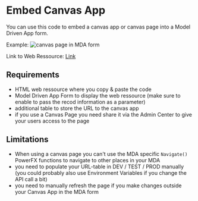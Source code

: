# Embed Canvas App

You can use this code to embed a canvas app or canvas page into a Model Driven App form.

Example: ![canvas page in MDA form](PowerRobin/ModelDrivenAppCodeSamples/ressources/embedcanvas.png)

Link to Web Ressource: [Link](PowerRobin/ModelDrivenAppCodeSamples/EmbedCanvasApp/webressource.html)


## Requirements

* HTML web ressource where you copy & paste the code
* Model Driven App Form to display the web ressource (make sure to enable to pass the recod information as a parameter)
* additional table to store the URL to the canvas app
* if you use a Canvas Page you need share it via the Admin Center to give your users access to the page

## Limitations

* When using a canvas page you can't use the MDA specific `Navigate()` PowerFX functions to navigate to other places in your MDA
* you need to populate your URL-table in DEV / TEST / PROD manually (you could probably also use Environment Variables if you change the API call a bit)
* you need to manually refresh the page if you make changes outside your Canvas App in the MDA form
